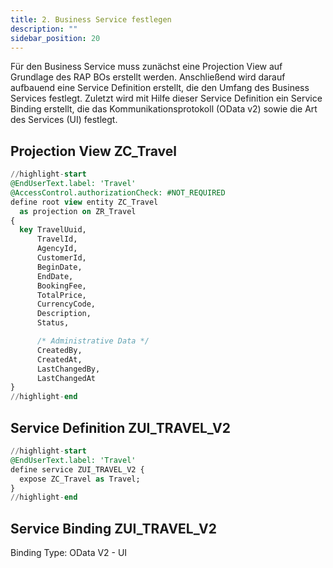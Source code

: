 ```yaml
---
title: 2. Business Service festlegen
description: ""
sidebar_position: 20
---
```


Für den Business Service muss zunächst eine Projection View auf Grundlage des RAP BOs erstellt werden. Anschließend wird darauf aufbauend eine Service Definition erstellt, die den Umfang des Business Services festlegt. Zuletzt wird mit Hilfe dieser Service Definition ein Service Binding erstellt, die das Kommunikationsprotokoll (OData v2) sowie die Art des Services (UI) festlegt.

## Projection View ZC_Travel

```sql
//highlight-start
@EndUserText.label: 'Travel'
@AccessControl.authorizationCheck: #NOT_REQUIRED
define root view entity ZC_Travel
  as projection on ZR_Travel
{
  key TravelUuid,
      TravelId,
      AgencyId,
      CustomerId,
      BeginDate,
      EndDate,
      BookingFee,
      TotalPrice,
      CurrencyCode,
      Description,
      Status,

      /* Administrative Data */
      CreatedBy,
      CreatedAt,
      LastChangedBy,
      LastChangedAt
}
//highlight-end
```

## Service Definition ZUI_TRAVEL_V2

```sql
//highlight-start
@EndUserText.label: 'Travel'
define service ZUI_TRAVEL_V2 {
  expose ZC_Travel as Travel;
}
//highlight-end
```

## Service Binding ZUI_TRAVEL_V2

Binding Type: OData V2 - UI
